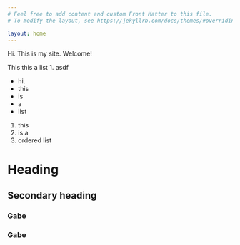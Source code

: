 ```yaml
---
# Feel free to add content and custom Front Matter to this file.
# To modify the layout, see https://jekyllrb.com/docs/themes/#overriding-theme-defaults

layout: home
---
```

Hi. This is my site. Welcome!

This this a list 1. asdf

* hi.
* this
* is 
* a 
* list

1. this
2. is a
3. ordered list

# Heading

## Secondary heading

### Gabe
### Gabe


